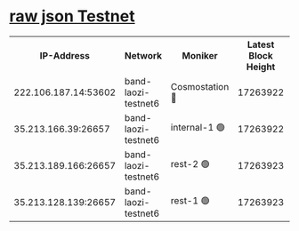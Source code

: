
[raw json Testnet](https://rpc-check.bandt.stavr.tech/bandt/rpcbandt_result.json)
=

<table><tr><th>IP-Address</th><th>Network</th><th>Moniker</th><th>Latest Block Height</th><th>Earliest Block Height</th><th>Catching Up</th><th>Tx Index</th><th>Voting Power</th><th>Scan Time</th></tr><tr><td>222.106.187.14:53602</td><td>band-laozi-testnet6</td><td>Cosmostation 🔴</td><td>17263922</td><td>17145001</td><td>False</td><td>on</td><td>2203686</td><td>2024-03-29T19:00:36.505193130UTC</td></tr><tr><td>35.213.166.39:26657</td><td>band-laozi-testnet6</td><td>internal-1 🟢</td><td>17263922</td><td>17163922</td><td>False</td><td>on</td><td>0</td><td>2024-03-29T19:00:37.397361376UTC</td></tr><tr><td>35.213.189.166:26657</td><td>band-laozi-testnet6</td><td>rest-2 🟢</td><td>17263923</td><td>17163923</td><td>False</td><td>on</td><td>0</td><td>2024-03-29T19:00:38.270643697UTC</td></tr><tr><td>35.213.128.139:26657</td><td>band-laozi-testnet6</td><td>rest-1 🟢</td><td>17263923</td><td>17163923</td><td>False</td><td>on</td><td>0</td><td>2024-03-29T19:00:39.169043416UTC</td></tr></table>

